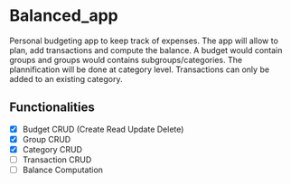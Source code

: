 # Balanced_app
Personal budgeting app to keep track of expenses. The app will allow to plan, add transactions and compute the balance. A budget would contain groups and groups would contains subgroups/categories. The plannification will be done at category level. Transactions can only be added to an existing category.

## Functionalities
- [x] Budget CRUD (Create Read Update Delete)
- [x] Group CRUD
- [x] Category CRUD
- [ ] Transaction CRUD
- [ ] Balance Computation
